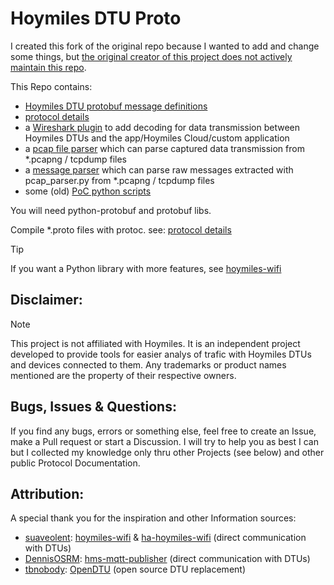 # Hoymiles DTU Proto

I created this fork of the original repo because I wanted to add and change some things, but [the original creator of this project does not actively maintain this repo](https://github.com/henkwiedig/Hoymiles-DTU-Proto/pull/2#issuecomment-2438218730).

This Repo contains:
- [Hoymiles DTU protobuf message definitions](protobuf)
- [protocol details](protocol.md)
- a [Wireshark plugin](Wireshark) to add decoding for data transmission between Hoymiles DTUs and the app/Hoymiles Cloud/custom application
- a [pcap file parser](pcap_parser.py) which can parse captured data transmission from *.pcapng / tcpdump files
- a [message parser](message_parser.py) which can parse raw messages extracted with pcap_parser.py from *.pcapng / tcpdump files
- some (old) [PoC python scripts](PoC)

You will need python-protobuf and protobuf libs.

Compile *.proto files with protoc. see: [protocol details](protocol.md)

> [!TIP]
> If you want a Python library with more features, see [hoymiles-wifi](https://github.com/suaveolent/hoymiles-wifi)


## Disclaimer: 
> [!NOTE]
> This project is not affiliated with Hoymiles. It is an independent project developed to provide tools for easier analys of trafic with Hoymiles DTUs and devices connected to them. Any trademarks or product names mentioned are the property of their respective owners.


## Bugs, Issues & Questions:

If you find any bugs, errors or something else, feel free to create an Issue, make a Pull request or start a Discussion. I will try to help you as best I can but I collected my knowledge only thru other Projects (see below) and other public Protocol Documentation.


## Attribution:

A special thank you for the inspiration and other Information sources:

- [suaveolent](https://github.com/suaveolent): [hoymiles-wifi](https://github.com/suaveolent/hoymiles-wifi) & [ha-hoymiles-wifi](ha-hoymiles-wifi) (direct communication with DTUs)
- [DennisOSRM](https://github.com/DennisOSRM): [hms-mqtt-publisher](https://github.com/DennisOSRM/hms-mqtt-publisher) (direct communication with DTUs)
- [tbnobody](https://github.com/tbnobody): [OpenDTU](https://github.com/tbnobody/OpenDTU) (open source DTU replacement)